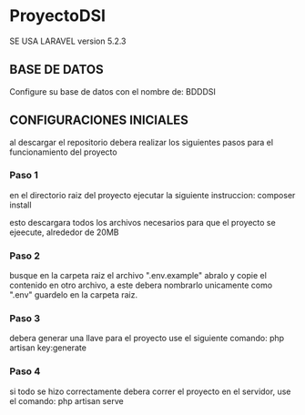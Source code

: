 # ProyectoDSI
SE USA LARAVEL version 5.2.3

## BASE DE DATOS
Configure su base de datos con el nombre de: BDDDSI

## CONFIGURACIONES INICIALES

al descargar el repositorio debera realizar los siguientes pasos para el funcionamiento del proyecto

### Paso 1

en el directorio raiz del proyecto ejecutar la siguiente instruccion:  composer install

esto descargara todos los archivos necesarios para que el proyecto se ejeecute, alrededor de 20MB


### Paso 2

busque en la carpeta raiz el archivo ".env.example" abralo y copie el contenido en otro archivo, a este debera nombrarlo unicamente como ".env" guardelo en la carpeta raiz.

### Paso 3

debera generar una llave para el proyecto use el siguiente comando: php artisan key:generate

### Paso 4

si todo se  hizo correctamente debera correr el proyecto en el servidor, use el comando: php artisan serve
